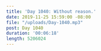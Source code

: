 ```yaml
---
title: 'Day 1040: Without reason.'
date: 2019-11-25 15:59:00 -08:00
file: "/uploads/Day-1040.mp3"
post: Day 1040
duration: '00:06:18'
length: 5206024
---
```


